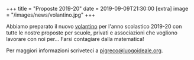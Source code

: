 +++
title = "Proposte 2019-20"
date = 2019-09-09T21:30:00
[extra]
image = "/images/news/volantino.jpg"
+++

Abbiamo preparato il nuovo [volantino][1] per l'anno scolastico 2019-20 con tutte le nostre proposte per
scuole, privati e associazioni che vogliono lavorare con noi per... Farsi
contagiare dalla matematica!

Per maggiori informazioni scriveteci a [pigreco@luogoideale.org][2].

[1]: /volantini/volantino_1920.pdf
[2]: mailto:pigreco@luogoideale.org
